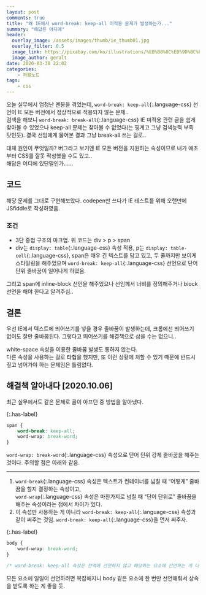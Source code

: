 ```yaml
---
layout: post
comments: true
title: "왜 IE에서 word-break: keep-all 미적용 문제가 발생하는가..."
summary: "해답은 어디에"
header:
  overlay_image: /assets/images/thumb/ie_thumb01.jpg
  overlay_filter: 0.5
  image_link: https://pixabay.com/ko/illustrations/%EB%B8%8C%EB%9D%BC%EC%9A%B0%EC%A0%80-%EC%9B%B9-www-%EC%BB%B4%ED%93%A8%ED%84%B0-773273/
  image_author: geralt
date: 2020-03-30 22:02
categories:
    - 퍼블노트
tags:
    - css
---
```

오늘 실무에서 엄청난 멘붕을 겪었는데, ```word-break: keep-all```{:.language-css} 선언이 IE 모든 버전에서 정상적으로 적용되지 않는 문제..  
검색을 해보니 ```word-break: break-all```{:.language-css} IE 미적용 관련 글을 쉽게 찾아볼 수 있었으나 keep-all 문제는 찾아볼 수 없었다(는 핑계고 그냥 검색능력 부족 탓인듯). 결국 선임에게 물어본 결과 그냥 break-all 쓰는 걸로..

대체 원인이 무엇일까? 버그라고 보기엔 IE 모든 버전을 지원하는 속성이므로 내가 애초부터 CSS를 잘못 작성했을 수도 있고..  
해답은 어디에 있단말인가......

## 코드

<script async src="//jsfiddle.net/dmitry762/psgk8hcf/12/embed/html,css,result/"></script>

해당 문제를 그대로 구현해보았다. codepen만 쓰다가 IE 테스트를 위해 오랜만에 JSfiddle로 작성하였음.

### 조건

* 3단 중첩 구조의 마크업. 위 코드는 div &gt; p &gt; span
* div는 ```display: table```{:.language-css} 속성 적용, p는 ```display: table-cell```{:.language-css}, span은 매우 긴 텍스트를 담고 있고, 두 줄까지만 보이게 스타일링을 해주었으며 ```word-break: keep-all```{:.language-css} 선언으로 단어 단위 줄바꿈이 일어나게 하였음.

그리고 span에 inline-block 선언을 해주었으나 선임께서 너비를 정의해주거나 block 선언을 해야 한다고 알려주심..

## 결론
우선 IE에서 텍스트에 띄어쓰기를 넣을 경우 줄바꿈이 발생하는데, 크롬에선 띄어쓰기 없이도 잘만 줄바꿈된다. 그렇다고 띄어쓰기를 해결책으로 삼을 수는 없으니..

white-space 속성을 이용한 줄바꿈 발생도 통하지 않는다.  
다른 속성을 사용하는 걸로 타협을 했지만, 또 이런 상황에 처할 수 있기 때문에 반드시 짚고 넘어가야 하는 문제임은 틀림없다.

## 해결책 알아내다 [2020.10.06]

최근 실무에서도 같은 문제로 골이 아프던 중 방법을 알아냈다.

{:.has-label}
```css
span {
    word-break: keep-all;
    word-wrap: break-word;
}
```

```word-wrap: break-word```{:.language-css} 속성으로 단어 단위 강제 줄바꿈을 해주는 것이다. 주의할 점은 아래와 같음.

---

1. ```word-break```{:.language-css} 속성은 텍스트가 컨테이너를 넘칠 때 &ldquo;어떻게&rdquo; 줄바꿈을 할지 결정하는 속성이고,  
```word-wrap```{:.language-css} 속성은 마찬가지로 넘칠 때 &ldquo;단어 단위로&rdquo; 줄바꿈을 해주는 속성이라는 점에서 차이가 있다.
2. 이 속성만 사용하는 게 아니라 ```word-break: keep-all```{:.language-css} 속성과 같이 써주는 것임. ```word-break: keep-all```{:.language-css}을 먼저 써주자.

{:.has-label}
```css
body {
    word-wrap: break-word;
}

/* word-break: keep-all 속성은 전역에 선언하지 않고 해당하는 요소에 선언하는 게 나은 것 같다. */
```

모든 요소에 일일이 선언하려면 복잡해지니 body 같은 요소에 한 번만 선언해줘서 상속을 받도록 하는 게 좋을 듯.